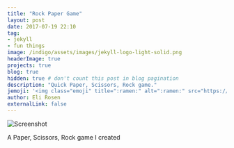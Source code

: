 ```yaml
---
title: "Rock Paper Game"
layout: post
date: 2017-07-19 22:10
tag:
- jekyll
- fun things
image: /indigo/assets/images/jekyll-logo-light-solid.png
headerImage: true
projects: true
blog: true
hidden: true # don't count this post in blog pagination
description: "Quick Paper, Scissors, Rock game."
jemoji: '<img class="emoji" title=":ramen:" alt=":ramen:" src="https://assets.github.com/images/icons/emoji/unicode/1f35c.png" height="20" width="20" align="absmiddle">'
author: Eli Rosen
externalLink: false
---
```


![Screenshot](https://cl.ly/2P2w3r3N1p3R/Image%202017-07-19%20at%2011.49.11%20PM.png)

A Paper, Scissors, Rock game I created
